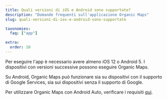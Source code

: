 ```yaml
---
title: Quali versioni di iOS e Android sono supportate?
description: "Domande frequenti sull'applicazione Organic Maps"
slug: quali-versioni-di-ios-e-android-sono-supportate

taxonomies:
  faq: ["app"]

extra:
  order: 10
---
```


Per eseguire l'app è necessario avere almeno iOS 12 o Android 5. I dispositivi con versioni successive possono eseguire Organic Maps.

Su Android, Organic Maps può funzionare sia su dispositivi con il supporto di Google Services, sia sui dispositivi senza il supporto di Google.

Per utilizzare Organic Maps con Android Auto, verificare i requisiti [qui](../come-si-usa-android-auto/).
